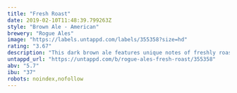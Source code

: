```yaml
---
title: "Fresh Roast"
date: 2019-02-10T11:48:39.799263Z
style: "Brown Ale - American"
brewery: "Rogue Ales"
image: "https://labels.untappd.com/labels/355358?size=hd"
rating: "3.67"
description: "This dark brown ale features unique notes of freshly roasted grain from the malts we grew and roasted ourselves in our own coffee roaster in the brew house."
untappd_url: "https://untappd.com/b/rogue-ales-fresh-roast/355358"
abv: "5.7"
ibu: "37"
robots: noindex,nofollow
---
```

